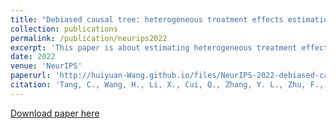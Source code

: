 ```yaml
---
title: "Debiased causal tree: heterogeneous treatment effects estimation with unmeasured confounding"
collection: publications
permalink: /publication/neurips2022
excerpt: 'This paper is about estimating heterogeneous treatment effects in the presence of unmeasured confounding.'
date: 2022
venue: 'NeurIPS'
paperurl: 'http://huiyuan-Wang.github.io/files/NeurIPS-2022-debiased-causal-tree-heterogeneous-treatment-effects-estimation-with-unmeasured-confounding-Paper-Conference.pdf'
citation: 'Tang, C., Wang, H., Li, X., Cui, Q., Zhang, Y. L., Zhu, F., ... & Jiang, L. (2022). &quot;Debiased causal tree: heterogeneous treatment effects estimation with unmeasured confounding.&quot; <i>Advances in Neural Information Processing Systems</i>, 35, 5628-5640.'
---
```

[Download paper here](http://huiyuan-Wang.github.io/files/NeurIPS-2022-debiased-causal-tree-heterogeneous-treatment-effects-estimation-with-unmeasured-confounding-Paper-Conference.pdf)
